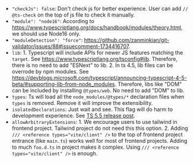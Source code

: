 - `"checkJs": false`: Don't check js for better experience. User can add `// @ts-check` on the top of js file to check it manually.
- `"module": "node16"`: According to https://www.typescriptlang.org/docs/handbook/modules/theory.html, we should use Node16 only.
- `"moduleDetection": "force"`: https://github.com/zanminkian/git-validator/issues/88#issuecomment-1734416707.
- `lib`: 1. Typescript will include APIs for newer JS features matching the `target`. See https://www.typescriptlang.org/tsconfig#lib. Therefore, there is no need to add "ESNext" to lib. 2. In ts 4.5, lib files can be overrode by npm modules. See https://devblogs.microsoft.com/typescript/announcing-typescript-4-5-beta/#supporting-lib-from-node_modules. Therefore, libs like "DOM" can be included by installing `@types/web`. No need to add "DOM" to lib.
- `types`: Ts will load all the `node_modules/@types/*` declaration files when `types` is removed. Remove it will improve the extensibility.
- `isolatedDeclarations`: Just wait and see. This flag will do harm to development experience. See [TS 5.5 release post](https://devblogs.microsoft.com/typescript/announcing-typescript-5-5).
- `allowArbitraryExtensions`: 1. We encourage users to use tailwind in frontend project. Tailwind project do not need this this option. 2. Adding `/// <reference types="vite/client" />` to the top of frontend project entrance (like `main.ts`) works well for most of frontend projects. Adding to much `foo.d.ts` in project makes it complex. Using `/// <reference types="vite/client" />` is enough.
